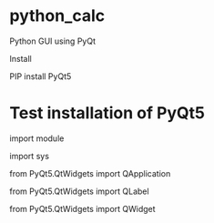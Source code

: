 # python_calc

Python GUI using PyQt

Install

PIP install PyQt5

# Test installation of PyQt5


import module

import sys

from PyQt5.QtWidgets import QApplication

from PyQt5.QtWidgets import QLabel

from PyQt5.QtWidgets import QWidget
